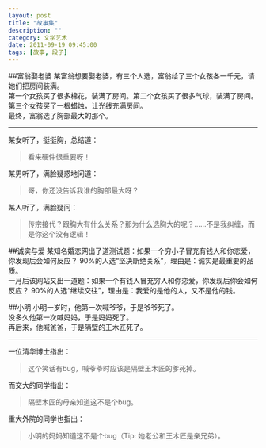 ```yaml
---
layout: post
title: "故事集"
description: ""
category: 文学艺术
date: 2011-09-19 09:45:00
tags: [故事, 段子]
---
```

##富翁娶老婆
某富翁想要娶老婆，有三个人选，富翁给了三个女孩各一千元，请她们把房间装满。  
第一个女孩买了很多棉花，装满了房间。第二个女孩买了很多气球，装满了房间。第三个女孩买了一根蜡烛，让光线充满房间。   
最终，富翁选了胸部最大的那个。 
___
某女听了，挺挺胸，总结道：  
>看来硬件很重要呀！

某男听了，满脸疑惑地问道：    
>哥，你还没告诉我谁的胸部最大呀？

某人听了，满脸疑问：  
>传宗接代？跟胸大有什么关系？那为什么选胸大的呢？……不是我纠缠，而是你这个没有逻辑！

##诚实与爱
某知名婚恋网出了道测试题：如果一个穷小子冒充有钱人和你恋爱，你发现后会如何反应？ 90%的人选“坚决断绝关系”，理由是：诚实是最重要的品质。  
一月后该网站又出一道题：如果一个有钱人冒充穷人和你恋爱，你发现后你会如何反应？ 90%的人选“继续交往”，理由是：我爱的是他的人，又不是他的钱。

##小明
小明一岁时，他第一次喊爷爷，于是爷爷死了。   
没多久他第一次喊妈妈，于是妈妈死了。   
再后来，他喊爸爸，于是隔壁的王木匠死了。  
___
一位清华博士指出：
>这个笑话有bug，喊爷爷时应该是隔壁王木匠的爹死掉。

而交大的同学指出：
>隔壁木匠的母亲知道这不是个bug。

重大外院的同学也指出：
>小明的妈妈知道这不是个bug（Tip: 她老公和王木匠是亲兄弟）。